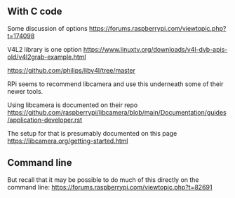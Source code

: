 ## With C code

Some discussion of options <https://forums.raspberrypi.com/viewtopic.php?t=174098>

V4L2 library is one option <https://www.linuxtv.org/downloads/v4l-dvb-apis-old/v4l2grab-example.html>

<https://github.com/philips/libv4l/tree/master>

RPi seems to recommend libcamera and use this underneath some of their newer tools.

Using libcamera is documented on their repo <https://github.com/raspberrypi/libcamera/blob/main/Documentation/guides/application-developer.rst>

The setup for that is presumably documented on this page <https://libcamera.org/getting-started.html>

## Command line

But recall that it may be possible to do much of this directly on the command line: <https://forums.raspberrypi.com/viewtopic.php?t=82691>